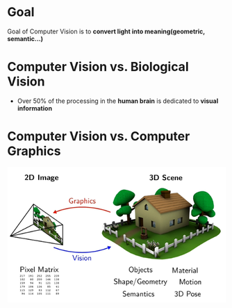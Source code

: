 # Goal
Goal of Computer Vision is to __convert light into meaning(geometric, semantic...)__

# Computer Vision vs. Biological Vision
- Over 50% of the processing in the __human brain__ is dedicated to __visual information__

# Computer Vision vs. Computer Graphics

![pic1](pic\CVvsCG.png "CV vs. CG")